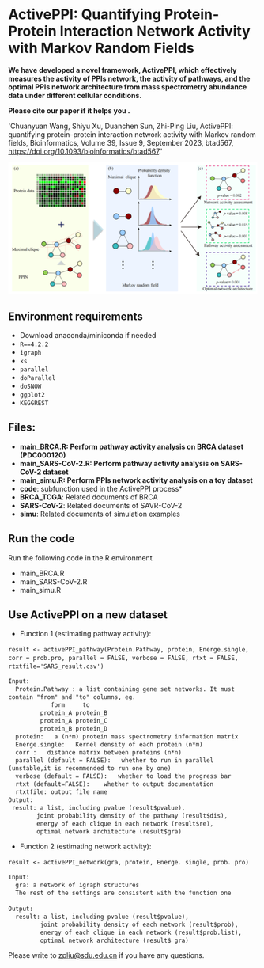 #  ActivePPI: Quantifying Protein-Protein Interaction Network Activity with Markov Random Fields 

**We have developed a novel framework, ActivePPI, which effectively measures the activity of PPIs network, the activity of pathways, and the optimal PPIs network architecture from mass spectrometry abundance data under different cellular conditions.**

**Please cite our paper if it helps you .**

 'Chuanyuan Wang, Shiyu Xu, Duanchen Sun, Zhi-Ping Liu, ActivePPI: quantifying protein–protein interaction network activity with Markov random fields, Bioinformatics, Volume 39, Issue 9, September 2023, btad567, https://doi.org/10.1093/bioinformatics/btad567.'

![workfolw](https://github.com/zpliulab/ActivePPI/blob/main/figure/Fig1.png "ActivePPI")

## Environment requirements
- Download anaconda/miniconda if needed
- `R==4.2.2`
- `igraph`
- `ks`
- `parallel`
- `doParallel`
- `doSNOW`
- `ggplot2`
- `KEGGREST`

## Files:
- **main_BRCA.R: Perform pathway activity analysis on BRCA dataset (PDC000120)**
- **main_SARS-CoV-2.R: Perform pathway activity analysis on SARS-CoV-2 dataset**
- **main_simu.R: Perform PPIs network activity analysis on a toy dataset**
- **code**: subfunction used in the ActivePPI process*
- **BRCA_TCGA**: Related documents of BRCA
- **SARS-CoV-2**: Related documents of SAVR-CoV-2
- **simu**: Related documents of simulation examples

## Run the code
Run the following code in the R environment

- main_BRCA.R
- main_SARS-CoV-2.R
- main_simu.R

## Use ActivePPI on a new dataset

- Function 1 (estimating pathway activity):

```result <- activePPI_pathway(Protein.Pathway, protein, Energe.single, corr = prob.pro, parallel = FALSE, verbose = FALSE, rtxt = FALSE, rtxtfile='SARS_result.csv')```

	Input:
	  Protein.Pathway : a list containing gene set networks. It must contain "from" and "to" columns, eg.
	       		form     to
	         protein_A protein_B
	         protein_A protein_C
	         protein_B protein_D
	  protein:   a (n*m) protein mass spectrometry information matrix
	  Energe.single:   Kernel density of each protein (n*m)
	  corr :   distance matrix between proteins (n*n)
	  parallel (default = FALSE):   whether to run in parallel (unstable,it is recommended to run one by one)
	  verbose (default = FALSE):   whether to load the progress bar
	  rtxt (default=FALSE):    whether to output documentation
	  rtxtfile: output file name
	Output:
	 result: a list, including pvalue (result$pvalue),
	        joint probability density of the pathway (result$dis),
	        energy of each clique in each network (result$re),
	        optimal network architecture (result$gra)	
		
- Function 2 (estimating network activity):

```result <- activePPI_network(gra, protein, Energe. single, prob. pro)```

	Input:
	  gra: a network of igraph structures
	  The rest of the settings are consistent with the function one
	
	Output:
	  result: a list, including pvalue (result$pvalue),
	         joint probability density of each network (result$prob),
	         energy of each clique in each network (result$prob.list),
	         optimal network architecture (result$ gra)

Please write to [zpliu@sdu.edu.cn](mailto:zpliu@sdu.edu.cn) if you have any questions.
